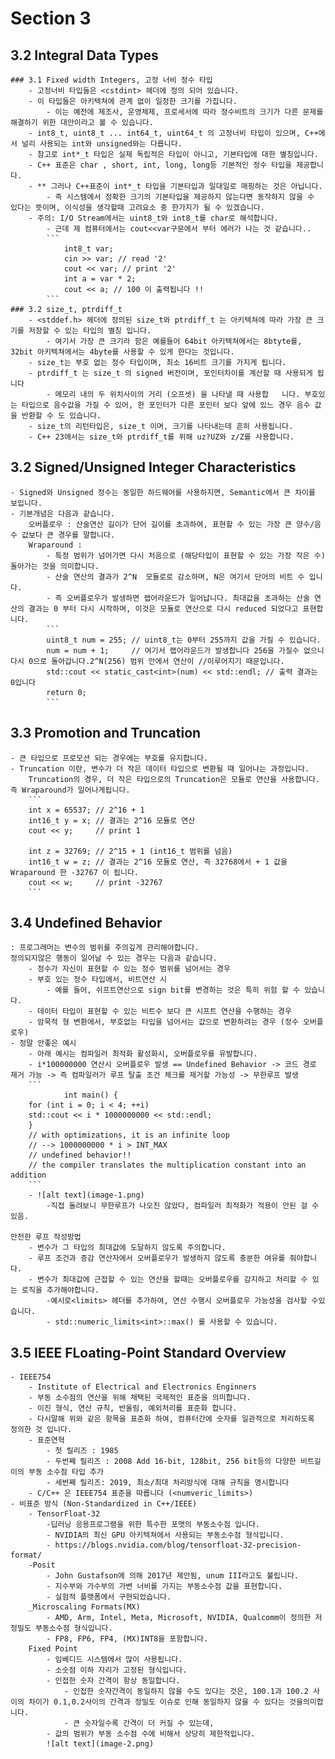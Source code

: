 # Section 3

## 3.2 Integral Data Types
    ### 3.1 Fixed width Integers, 고정 너비 정수 타입
        - 고정너비 타입들은 <cstdint> 헤더에 정의 되어 있습니다. 
        - 이 타입들은 아키텍쳐에 관계 없이 일정한 크기를 가집니다. 
            - 이는 예전에 제조사, 운영체제, 프로세서에 따라 정수비트의 크기가 다른 문제를 해결하기 위한 대안이라고 볼 수 있습니다. 
        - int8_t, uint8_t ... int64_t, uint64_t 의 고정너비 타입이 있으며, C++에서 널리 사용되는 int와 unsigned와는 다릅니다.
        - 참고로 int*_t 타입은 실제 독립적은 타입이 아니고, 기본타입에 대한 별칭입니다.
        - C++ 표준은 char , short, int, long, long등 기본적인 정수 타입을 제공합니다. 
        - ** 그러나 C++표준이 int*_t 타입을 기본타입과 일대일로 매핑하는 것은 아닙니다.
            - 즉 시스템에서 정확한 크기의 기본타입을 제공하지 않는다면 동작하지 않을 수 있다는 뜻이며, 이식성을 생각할때 고려요소 중 한가지가 될 수 있겠습니다.
        - 주의: I/O Stream에서는 uint8_t와 int8_t를 char로 해석합니다.
            - 근데 제 컴퓨터에서는 cout<<var구문에서 부터 에러가 나는 것 같습니다..
            ```
                int8_t var;
                cin >> var; // read '2'
                cout << var; // print '2'
                int a = var * 2;
                cout << a; // 100 이 출력됩니다 !!
            ```
    ### 3.2 size_t, ptrdiff_t
        - <stddef.h> 헤더에 정의된 size_t와 ptrdiff_t 는 아키텍쳐에 따라 가장 큰 크기를 저장할 수 있는 타입의 별칭 입니다.
            - 여기서 가장 큰 크기라 함은 예를들어 64bit 아키텍쳐에서는 8btyte를, 32bit 아키텍쳐에서는 4byte를 사용할 수 있게 한다는 것입니다.
        - size_t는 부호 없는 정수 타입이며, 최소 16비트 크기를 가지게 됩니다.
        - ptrdiff_t 는 size_t 의 signed 버전이며, 포인터차이를 계산할 때 사용되게 됩니다
            - 메모리 내의 두 위치사이의 거리 (오프셋) 을 나타낼 때 사용합   니다. 부호있는 타입으로 음수값을 가질 수 있어, 한 포인터가 다른 포인터 보다 앞에 있느 경우 음수 값을 반환할 수 도 있습니다. 
        - size_t의 리턴타입은, size_t 이며, 크기를 나타내는데 흔히 사용됩니다.
        - C++ 23에서는 size_t와 ptrdiff_t를 위해 uz?UZ와 z/Z를 사용합니다. 

## 3.2 Signed/Unsigned Integer Characteristics
    - Signed와 Unsigned 정수는 동일한 하드웨어를 사용하지면, Semantic에서 큰 차이를 보입니다.
    - 기본개념은 다음과 같습니다.
        오버플로우 : 산술연산 길이가 단어 길이를 초과하여, 표현할 수 있는 가장 큰 양수/음수 값보다 큰 경우를 말합니다.
        Wraparound : 
            - 특정 범위가 넘어가면 다시 처음으로 (해당타입이 표현할 수 있는 가장 작은 수) 돌아가는 것을 의미합니다.
            - 산술 연산의 결과가 2^N  모듈로로 감소하며, N은 여기서 단어의 비트 수 입니다. 
            - 즉 오버플로우가 발생하면 랩어라운드가 일어납니다. 최대값을 초과하는 산술 연산의 결과는 0 부터 다시 시작하며, 이것은 모듈로 연산으로 다시 reduced 되었다고 표현합니다. 
            ``` 
            uint8_t num = 255; // uint8_t는 0부터 255까지 값을 가질 수 있습니다.
            num = num + 1;     // 여기서 랩어라운드가 발생합니다 256을 가질수 없으니 다시 0으로 돌아갑니다.2^N(256) 범위 안에서 연산이 //이루어지기 때문입니다. 
            std::cout << static_cast<int>(num) << std::endl; // 출력 결과는 0입니다
            return 0;
            ``` 
## 3.3 Promotion and Truncation
    - 큰 타입으로 프로모션 되는 경우에는 부호를 유지합니다.
    - Truncation 이란, 변수가 더 작은 데이터 타입으로 변환될 때 일어나는 과정입니다. 
        Truncation의 경우, 더 작은 타입으로의 Truncation은 모듈로 연산을 사용합니다. 즉 Wraparound가 일어나게됩니다. 
        ```
        int x = 65537; // 2^16 + 1
        int16_t y = x; // 결과는 2^16 모듈로 연산
        cout << y;     // print 1

        int z = 32769; // 2^15 + 1 (int16_t 범위를 넘음)
        int16_t w = z; // 결과는 2^16 모듈로 연산, 즉 32768에서 + 1 값을  Wraparound 한 -32767 이 됩니다. 
        cout << w;     // print -32767
        ```

## 3.4 Undefined Behavior 
    : 프로그래머는 변수의 범위를 주의깊게 관리해야합니다. 
    정의되지않은 행동이 일어날 수 있는 경우는 다음과 같습니다.
        - 정수가 자신이 표현할 수 있는 정수 범위를 넘어서는 경우
        - 부호 있는 정수 타입에서, 비트연산 시 
            - 예를 들어, 쉬프트연산으로 sign bit를 변경하는 것은 특히 위험 할 수 있습니다. 
        - 데이터 타입이 표현할 수 있는 비트수 보다 큰 시프트 연산을 수행하는 경우
        - 암묵적 형 변환에서, 부호없는 타입을 넘어서는 값으로 변환하려는 경우 (정수 오버플로우)
    - 정말 안좋은 예시
        - 아래 예시는 컴파일러 최적화 활성화시, 오버플로우를 유발합니다. 
        - i*100000000 연산시 오버플로우 발생 == Undefined Behavior -> 코드 경로 제거 가능 -> 즉 컴파일러가 루프 탈출 조건 체크를 제거할 가능성 -> 무한루프 발생
        ```
                int main() {
        for (int i = 0; i < 4; ++i)
        std::cout << i * 1000000000 << std::endl;
        }
        // with optimizations, it is an infinite loop
        // --> 1000000000 * i > INT_MAX
        // undefined behavior!!
        // the compiler translates the multiplication constant into an addition
        ```
        - ![alt text](image-1.png)
            -직접 돌려보니 무한루프가 나오진 않았다, 컴파일러 최적화가 적용이 안된 걸 수 있음.

    안전한 루프 작성방법
        - 변수가 그 타입의 최대값에 도달하지 않도록 주의합니다.
        - 루프 조건과 증감 연산자에서 오버플로우가 발생하지 않도록 충분한 여유를 줘야합니다.
        - 변수가 최대값에 근접할 수 있는 연산을 할때는 오버플로우를 감지하고 처리할 수 있는 로직을 추가해야합니다.
            -예시로<limits> 헤더를 추가하여, 연산 수행시 오버플로우 가능성을 검사할 수있습니다. 
            - std::numeric_limits<int>::max() 를 사용할 수 있습니다. 


## 3.5 IEEE FLoating-Point Standard Overview
    - IEEE754
        - Institute of Electrical and Electronics Enginners
        - 부동 소수점의 연산을 위해 채택된 국제적인 표준을 의미합니다.
        - 이진 형식, 연산 규칙, 반올림, 예외처리를 표준화 합니다. 
        - 다시말해 위와 같은 항목을 표준화 하여, 컴퓨터간에 숫자를 일관적으로 처리하도록 정의한 것 입니다.
        - 표준연혁
            - 첫 릴리즈 : 1985
            - 두번째 릴리즈 : 2008 Add 16-bit, 128bit, 256 bit등의 다양한 비트길이의 부동 소수점 타입 추가
            - 세번째 릴리즈: 2019, 최소/최대 처리방식에 대해 규칙을 명시합니다 
        - C/C++ 은 IEEE754 표준을 따릅니다 (<numveric_limits>)
    - 비표준 방식 (Non-Standardized in C++/IEEE)
        - TensorFloat-32
            -딥러닝 응용프로그램을 위한 특수한 포맷의 부동소수점 입니다.
            - NVIDIA의 최신 GPU 아키텍쳐에서 사용되는 부동소수점 형식입니다. 
            - https://blogs.nvidia.com/blog/tensorfloat-32-precision-format/
        -Posit
            - John Gustafson에 의해 2017년 제안됨, unum III라고도 불립니다.
            - 지수부와 가수부의 가변 너비를 가지는 부동소수점 값을 표현합니다.
            - 실험적 플랫폼에서 구현되었습니다.
        _Microscaling Formats(MX)
            - AMD, Arm, Intel, Meta, Microsoft, NVIDIA, Qualcomm이 정의한 저정밀도 부동소수점 형식입니다.
            - FP8, FP6, FP4, (MX)INT8을 포함합니다.
        Fixed Point
            - 임베디드 시스템에서 많이 사용됩니다.
            - 소숫점 이하 자리가 고정된 형식입니다.
            - 인접한 숫자 간격이 항상 동일합니다.
                - 인접한 숫자간격이 동일하지 않을 수도 있다는 것은, 100.1과 100.2 사이의 차이가 0.1,0.2사이의 간격과 정밀도 이슈로 인해 동일하지 않을 수 있다는 것을의미합니다.
                - 큰 숫자일수록 간격이 더 커질 수 있는데,
            - 값의 범위가 부동 소수점 수에 비해서 상당히 제한적입니다. 
            ![alt text](image-2.png)